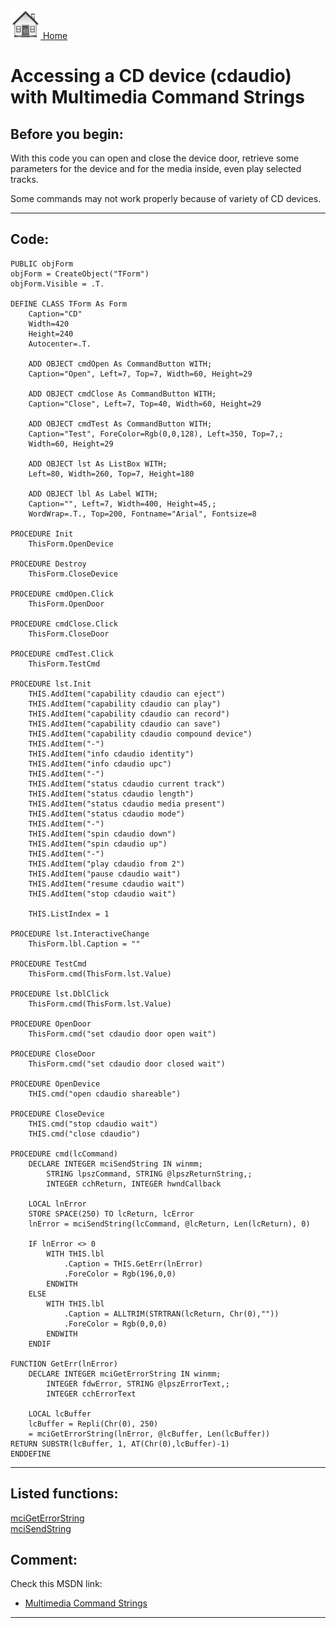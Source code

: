 [<img src="../images/home.png"> Home ](https://github.com/VFPX/Win32API)  

# Accessing a CD device (cdaudio) with Multimedia Command Strings

## Before you begin:
With this code you can open and close the device door, retrieve some parameters for the device and for the media inside, even play selected tracks.   

Some commands may not work properly because of variety of CD devices.  
  
***  


## Code:
```foxpro  
PUBLIC objForm
objForm = CreateObject("TForm")
objForm.Visible = .T.

DEFINE CLASS TForm As Form
	Caption="CD"
	Width=420
	Height=240
	Autocenter=.T.
	
	ADD OBJECT cmdOpen As CommandButton WITH;
	Caption="Open", Left=7, Top=7, Width=60, Height=29

	ADD OBJECT cmdClose As CommandButton WITH;
	Caption="Close", Left=7, Top=40, Width=60, Height=29
	
	ADD OBJECT cmdTest As CommandButton WITH;
	Caption="Test", ForeColor=Rgb(0,0,128), Left=350, Top=7,;
	Width=60, Height=29
	
	ADD OBJECT lst As ListBox WITH;
	Left=80, Width=260, Top=7, Height=180

	ADD OBJECT lbl As Label WITH;
	Caption="", Left=7, Width=400, Height=45,;
	WordWrap=.T., Top=200, Fontname="Arial", Fontsize=8
	
PROCEDURE Init
	ThisForm.OpenDevice

PROCEDURE Destroy
	ThisForm.CloseDevice

PROCEDURE cmdOpen.Click
	ThisForm.OpenDoor

PROCEDURE cmdClose.Click
	ThisForm.CloseDoor
	
PROCEDURE cmdTest.Click
	ThisForm.TestCmd

PROCEDURE lst.Init
	THIS.AddItem("capability cdaudio can eject")
	THIS.AddItem("capability cdaudio can play")
	THIS.AddItem("capability cdaudio can record")
	THIS.AddItem("capability cdaudio can save")
	THIS.AddItem("capability cdaudio compound device")
	THIS.AddItem("-")
	THIS.AddItem("info cdaudio identity")
	THIS.AddItem("info cdaudio upc")
	THIS.AddItem("-")
	THIS.AddItem("status cdaudio current track")
	THIS.AddItem("status cdaudio length")
	THIS.AddItem("status cdaudio media present")
	THIS.AddItem("status cdaudio mode")
	THIS.AddItem("-")
	THIS.AddItem("spin cdaudio down")
	THIS.AddItem("spin cdaudio up")
	THIS.AddItem("-")
	THIS.AddItem("play cdaudio from 2")
	THIS.AddItem("pause cdaudio wait")
	THIS.AddItem("resume cdaudio wait")
	THIS.AddItem("stop cdaudio wait")

	THIS.ListIndex = 1

PROCEDURE lst.InteractiveChange
	ThisForm.lbl.Caption = ""

PROCEDURE TestCmd
	ThisForm.cmd(ThisForm.lst.Value)

PROCEDURE lst.DblClick
	ThisForm.cmd(ThisForm.lst.Value)

PROCEDURE OpenDoor
	ThisForm.cmd("set cdaudio door open wait")

PROCEDURE CloseDoor
	ThisForm.cmd("set cdaudio door closed wait")

PROCEDURE OpenDevice
	THIS.cmd("open cdaudio shareable")

PROCEDURE CloseDevice
	THIS.cmd("stop cdaudio wait")
	THIS.cmd("close cdaudio")

PROCEDURE cmd(lcCommand)
	DECLARE INTEGER mciSendString IN winmm;
		STRING lpszCommand, STRING @lpszReturnString,;
		INTEGER cchReturn, INTEGER hwndCallback

	LOCAL lnError
	STORE SPACE(250) TO lcReturn, lcError
	lnError = mciSendString(lcCommand, @lcReturn, Len(lcReturn), 0)

	IF lnError <> 0
		WITH THIS.lbl
			.Caption = THIS.GetErr(lnError)
			.ForeColor = Rgb(196,0,0)
		ENDWITH
	ELSE
		WITH THIS.lbl
			.Caption = ALLTRIM(STRTRAN(lcReturn, Chr(0),""))
			.ForeColor = Rgb(0,0,0)
		ENDWITH
	ENDIF

FUNCTION GetErr(lnError)
	DECLARE INTEGER mciGetErrorString IN winmm;
		INTEGER fdwError, STRING @lpszErrorText,;
		INTEGER cchErrorText

	LOCAL lcBuffer
	lcBuffer = Repli(Chr(0), 250)
	= mciGetErrorString(lnError, @lcBuffer, Len(lcBuffer))
RETURN SUBSTR(lcBuffer, 1, AT(Chr(0),lcBuffer)-1)
ENDDEFINE  
```  
***  


## Listed functions:
[mciGetErrorString](../libraries/winmm/mciGetErrorString.md)  
[mciSendString](../libraries/winmm/mciSendString.md)  

## Comment:
Check this MSDN link:  
 
* [Multimedia Command Strings](https://msdn.microsoft.com/en-us/library/dd743572(v=vs.85).aspx)  
  
***  

